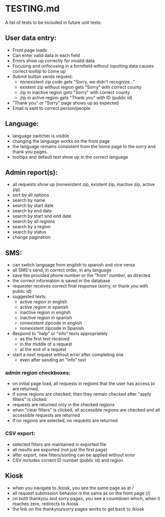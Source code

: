 # TESTING.md

A list of tests to be included in future unit tests:

## User data entry:

- Front page loads
- Can enter valid data in each field
- Errors show up correctly for invalid data
- Focusing and unfocusing in a formfield without inputting data causes
  correct tooltip to come up 
- Submit button sends request:
  - nonexistent zip code gets "Sorry, we didn't recognize..."
  - existent zip without region gets "Sorry" with correct county
  - zip in inactive region gets "Sorry" with correct county
  - zip in active region gets "Thank you" with ID (public id)
- "Thank you" or "Sorry" page shows up as expected
- Email is sent to correct person/people

## Language:

- language switcher is visible
- changing the language works on the front page
- the language remains consistent from the home page to the sorry and
  thank you pages.
- tooltips and default text show up in the correct language

## Admin report(s):

- all requests show up (nonexistent zip, existent zip, inactive zip,
  active zip)
- sort by all options
- search by name
- search by start date
- search by end date
- search by start and end date
- search by all regions
- search by a region
- search by status
- change pagination

## SMS:

- can switch language from english to spanish and vice versa
- all SMS's send, in correct order, in any language
- save the provided phone number or the "from" number, as directed
- the correct information is saved in the database
- requester receives correct final response (sorry, or thank you with public id)
- suggested texts:
  - active region in english
  - active region in spanish
  - inactive region in english
  - inactive region in spanish
  - nonexistent zipcode in english
  - nonexistent zipcode in Spanish
- Respond to "help" or "info" texts appropriately
  - as the first text received
  - in the middle of a request
  - at the end of a request
- start a next request without error after completing one
  - even after sending an "info" text

### admin region checkboxes:

- on initial page load, all requests in regions that the user has access
  to are returned.
- if some regions are checked, then they remain checked after "apply
  filters" is clicked
- requests are returned only in the checked regions
- when "clear filters" is clicked, all accessible regions are checked
  and all accessible requests are returned
- if no regions are selected, no requests are returned

### CSV export:

- selected filters are maintained in exported file
- all results are exported (not just the first page)
- after export, new filters/sorting can be applied without error
- CSV includes correct ID number (public id) and region

## Kiosk

- when you navigate to /kiosk, you see the same page as at /
- all request submission behavior is the same as on the front page (/)
- on both thankyou and sorry pages, you see a countdown which, when it
  reaches zero, redirects to /kiosk
- the link on the thankyou/sorry pages works to get back to /kiosk 